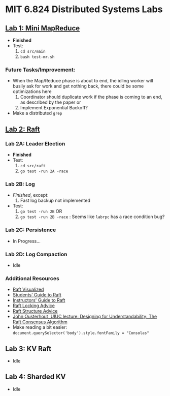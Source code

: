 # MIT 6.824 Distributed Systems Labs
## [Lab 1: Mini MapReduce](https://pdos.csail.mit.edu/6.824/labs/lab-mr.html)
- **Finished**
- Test: 
    1. `cd src/main`
    2. `bash test-mr.sh`
### Future Tasks/Improvement: 
- When the Map/Reduce phase is about to end, the idling worker will busily ask for work and get nothing back, there could be some optimizations here
    1. Coordinator should duplicate work if the phase is coming to an end, as described by the paper or 
    2. Implement Exponential Backoff?
- Make a distributed `grep`
## [Lab 2: Raft](https://pdos.csail.mit.edu/6.824/labs/lab-raft.html)
### Lab 2A: Leader Election
- **Finished**
- Test:
    1. `cd src/raft`
    2. `go test -run 2A -race`


### Lab 2B: Log
- *Finished*, except:
    1. Fast log backup not implemented
- Test:
    1. `go test -run 2B` OR
    2. `go test -run 2B -race` : Seems like `labrpc` has a race condition bug?
### Lab 2C: Persistence
- In Progress...
### Lab 2D: Log Compaction
- Idle

### Additional Resources
- [Raft Visualized](http://thesecretlivesofdata.com/raft/)
- [Students' Guide to Raft](https://thesquareplanet.com/blog/students-guide-to-raft/)
- [Instructors' Guide to Raft](https://thesquareplanet.com/blog/instructors-guide-to-raft/)
- [Raft Locking Advice](https://pdos.csail.mit.edu/6.824/labs/raft-locking.txt)
- [Raft Structure Advice](https://pdos.csail.mit.edu/6.824/labs/raft-structure.txt)
- [John Ousterhout, UIUC lecture: Designing for Understandability: The Raft Consensus Algorithm](https://www.youtube.com/watch?v=vYp4LYbnnW8)
- Make reading a bit easier: `document.querySelector('body').style.fontFamily = "Consolas"`

## Lab 3: KV Raft
- Idle

## Lab 4: Sharded KV
- Idle